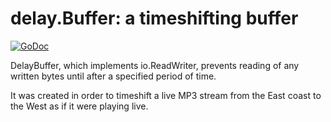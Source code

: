 # delay.Buffer: a timeshifting buffer

[![GoDoc](https://godoc.org/github.com/jweir/delay?status.svg)](https://godoc.org/github.com/jweir/delay)

DelayBuffer, which implements io.ReadWriter, prevents reading of any written bytes until after a specified period of time.


It was created in order to timeshift a live MP3 stream from the East coast to the West as if it were playing live. 
